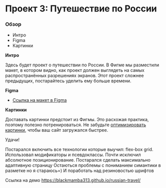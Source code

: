 # Проект 3: Путешествие по России

### Обзор
* Интро
* Figma
* Картинки

**Интро**

Здесь будет проект о путешествии по России.
В Фигме мы разместили макет, в котором видно, как проект должен выглядеть на самых распространённых разрешениях экранов.
Этот проект сложнее предыдущих, постарайтесь уделить ему больше времени.

**Figma**

* [Ссылка на макет в Figma](https://www.figma.com/file/OyRWEjU6wBwRe1hapzQoLx/Sprint-3%3A-Russia-%2F-desktop-%2B-mobile?node-id=28503%3A0)

**Картинки**

Доставать картинки предстоит из Фигмы. Это расхожая практика, поэтому полезно потренироваться.
Не забудьте [оптимизировать картинки](https://tinypng.com/), чтобы ваш сайт загружался быстрее.

Удачи!

Постарался включить все технологии которые выучил: flex-box grid.
Использовал модификаторы  и псевдоклассы.
Почти исключил абсолютное позиционирование.
Постарался сделать максимально адаптивную страницу
Остаються проблемы с пониманием симантики в разметке но я стараюсь=)
И поработать над резиновостью шрифтов


Ссылка на демо https://blackmamba313.github.io/russian-travel/

